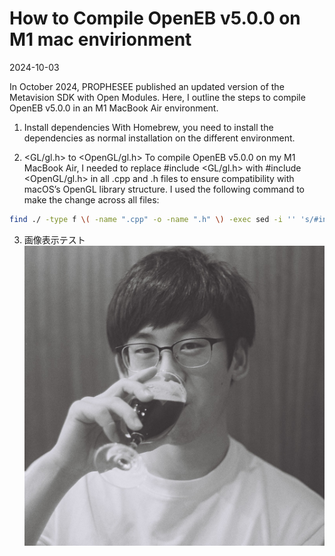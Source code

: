 # How to Compile OpenEB v5.0.0 on M1 mac envirionment
2024-10-03

In October 2024, PROPHESEE published an updated version of the Metavision SDK with Open Modules. Here, I outline the steps to compile OpenEB v5.0.0 in an M1 MacBook Air environment.

1. Install dependencies
With Homebrew, you need to install the dependencies as normal installation on the different environment.

2. <GL/gl.h> to <OpenGL/gl.h>
To compile OpenEB v5.0.0 on my M1 MacBook Air, I needed to replace #include <GL/gl.h> with #include <OpenGL/gl.h> in all .cpp and .h files to ensure compatibility with macOS’s OpenGL library structure. I used the following command to make the change across all files:


```bash
find ./ -type f \( -name ".cpp" -o -name ".h" \) -exec sed -i '' 's/#include <GL\/gl\.h>/#include <OpenGL\/gl.h>/g' {} +
```

3. 画像表示テスト
![me](items/yasuhito_pic.jpeg "me")